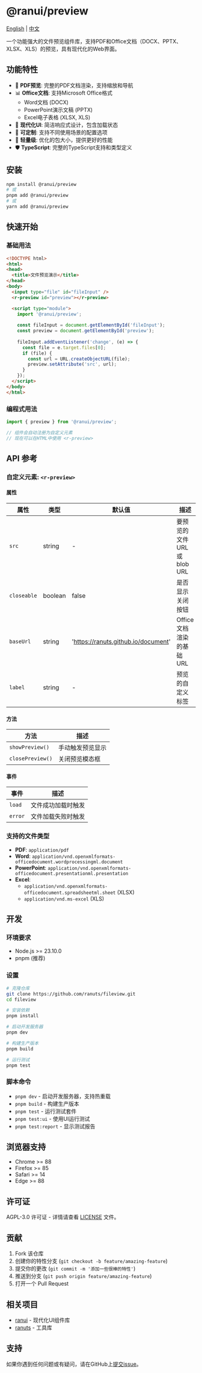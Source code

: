 # @ranui/preview

[English](README.md) | [中文](README.zh-CN.md)

一个功能强大的文件预览组件库，支持PDF和Office文档（DOCX、PPTX、XLSX、XLS）的预览，具有现代化的Web界面。

## 功能特性

- 📄 **PDF预览**: 完整的PDF文档渲染，支持缩放和导航
- 📊 **Office文档**: 支持Microsoft Office格式
  - Word文档 (DOCX)
  - PowerPoint演示文稿 (PPTX)
  - Excel电子表格 (XLSX, XLS)
- 🎨 **现代化UI**: 简洁响应式设计，包含加载状态
- 🔧 **可定制**: 支持不同使用场景的配置选项
- 🚀 **轻量级**: 优化的包大小，提供更好的性能
- 🛡️ **TypeScript**: 完整的TypeScript支持和类型定义

## 安装

```bash
npm install @ranui/preview
# 或
pnpm add @ranui/preview
# 或
yarn add @ranui/preview
```

## 快速开始

### 基础用法

```html
<!DOCTYPE html>
<html>
<head>
  <title>文件预览演示</title>
</head>
<body>
  <input type="file" id="fileInput" />
  <r-preview id="preview"></r-preview>

  <script type="module">
    import '@ranui/preview';
    
    const fileInput = document.getElementById('fileInput');
    const preview = document.getElementById('preview');
    
    fileInput.addEventListener('change', (e) => {
      const file = e.target.files[0];
      if (file) {
        const url = URL.createObjectURL(file);
        preview.setAttribute('src', url);
      }
    });
  </script>
</body>
</html>
```

### 编程式用法

```javascript
import { preview } from '@ranui/preview';

// 组件会自动注册为自定义元素
// 现在可以在HTML中使用 <r-preview>
```

## API 参考

### 自定义元素: `<r-preview>`

#### 属性

| 属性 | 类型 | 默认值 | 描述 |
|------|------|--------|------|
| `src` | string | - | 要预览的文件URL或blob URL |
| `closeable` | boolean | false | 是否显示关闭按钮 |
| `baseUrl` | string | 'https://ranuts.github.io/document' | Office文档渲染的基础URL |
| `label` | string | - | 预览的自定义标签 |

#### 方法

| 方法 | 描述 |
|------|------|
| `showPreview()` | 手动触发预览显示 |
| `closePreview()` | 关闭预览模态框 |

#### 事件

| 事件 | 描述 |
|------|------|
| `load` | 文件成功加载时触发 |
| `error` | 文件加载失败时触发 |

### 支持的文件类型

- **PDF**: `application/pdf`
- **Word**: `application/vnd.openxmlformats-officedocument.wordprocessingml.document`
- **PowerPoint**: `application/vnd.openxmlformats-officedocument.presentationml.presentation`
- **Excel**: 
  - `application/vnd.openxmlformats-officedocument.spreadsheetml.sheet` (XLSX)
  - `application/vnd.ms-excel` (XLS)

## 开发

### 环境要求

- Node.js >= 23.10.0
- pnpm (推荐)

### 设置

```bash
# 克隆仓库
git clone https://github.com/ranuts/fileview.git
cd fileview

# 安装依赖
pnpm install

# 启动开发服务器
pnpm dev

# 构建生产版本
pnpm build

# 运行测试
pnpm test
```

### 脚本命令

- `pnpm dev` - 启动开发服务器，支持热重载
- `pnpm build` - 构建生产版本
- `pnpm test` - 运行测试套件
- `pnpm test:ui` - 使用UI运行测试
- `pnpm test:report` - 显示测试报告

## 浏览器支持

- Chrome >= 88
- Firefox >= 85
- Safari >= 14
- Edge >= 88

## 许可证

AGPL-3.0 许可证 - 详情请查看 [LICENSE](LICENSE) 文件。

## 贡献

1. Fork 该仓库
2. 创建你的特性分支 (`git checkout -b feature/amazing-feature`)
3. 提交你的更改 (`git commit -m '添加一些很棒的特性'`)
4. 推送到分支 (`git push origin feature/amazing-feature`)
5. 打开一个 Pull Request

## 相关项目

- [ranui](https://github.com/ranuts/ranui) - 现代化UI组件库
- [ranuts](https://github.com/ranuts/ranuts) - 工具库

## 支持

如果你遇到任何问题或有疑问，请在GitHub上[提交issue](https://github.com/ranuts/fileview/issues)。 
